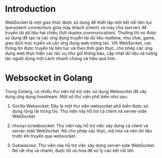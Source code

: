 # Introduction
WebSocket là một giao thức được sử dụng để thiết lập một kết nối liên tục (persistent connection) giữa máy khách (client) và máy chủ (server) để truyền tải dữ liệu hai chiều (full-duplex communication). Thường thì nó được sử dụng để tạo ra các ứng dụng truyền tải dữ liệu realtime, như chat, game, giao dịch trực tuyến và các ứng dụng web tương tác. Với WebSocket, các thông tin được truyền tải liên tục và theo thời gian thực, cho phép các ứng dụng web thực hiện các tác vụ như gửi thông báo, cập nhật dữ liệu và tương tác người dùng một cách nhanh chóng và hiệu quả hơn.

# Websocket in Golang
Trong Golang, có nhiều thư viện hỗ trợ việc sử dụng Websocket để xây dựng ứng dụng livestream. Một số thư viện phổ biến như sau:

1. Gorilla Websocket: Đây là một thư viện websocket phổ biến được sử dụng rộng rãi trong Go. Thư viện này hỗ trợ cả client và server-side WebSocket.

2. nhooyr.io/websocket: Thư viện này hỗ trợ việc xây dựng cả client và server-side WebSocket. Nó cho phép xác thực, mã hóa và nén dữ liệu trước khi truyền qua websocket.

3. Gobwas/ws: Thư viện này hỗ trợ việc xây dựng server-side WebSocket. Nó rất nhẹ và nhanh, được tối ưu hóa để xử lý các kết nối lớn.

